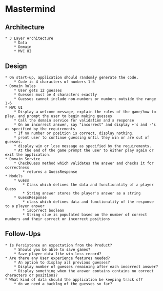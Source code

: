 # Mastermind

## Architecture

    * 3 Layer Architecture
        * Data
        * Domain
        * MVC UI

## Design

    * On start-up, application should randomly generate the code.
        * Code is 4 characters of numbers 1-6
    * Domain Rules
        * User gets 12 guesses
        * Guesses must be 4 characters exactly
        * Guesses cannot include non-numbers or numbers outside the range 1-6
    * MVC UI
        * Display a welcome message, explain the rules of the game/how to play, and prompt the user to begin making guesses
        * Call the domain service for validation and a response
        * On an incorrect answer, say "incorrect" and display +'s and -'s as specified by the requirements
        * If no number or position is correct, display nothing.
        * promt user to continue guessing until they win or are out of guesses.
        * display win or lose message as specified by the requirements.
        * At the end of the game prompt the user to either play again or exit the application.
    * Domain Service
        * CheckGuess method which validates the answer and checks it for correctness
            * returns a GuessResponse
    * Models
        * Guess
            * Class which defines the data and functionality of a player Guess
            * String answer stores the player's answer as a string
        * GuessResponse
            * class which defines data and functionality of the response to a player answer
            * isCorrect boolean
            * String clue is populated based on the number of correct numbers and their correct or incorrect positions

## Follow-Ups

    * Is Persistence an expectation from the Product?
        * Should you be able to save games?
        * Save player data like win-loss record?
    * Are there any User experience features needed?
        * An option to display all previous guesses?
        * Display number of guesses remaining after each incorrect answer?
        * Display something when the answer contains contains no correct characters or positions?
    * What kind of data should the application be keeping track of?
        * do we need a backlog of the guesses so far?
        